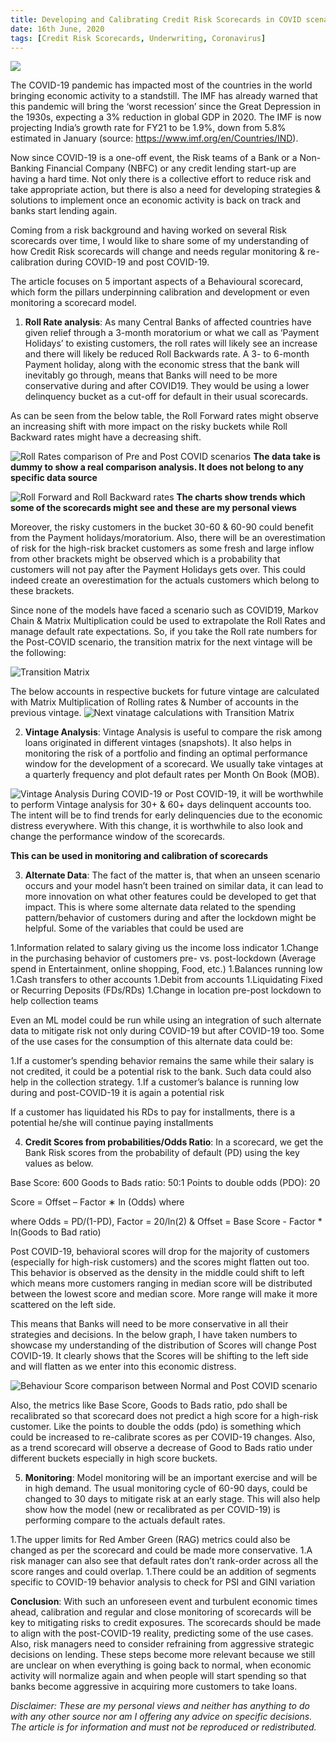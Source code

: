 ```yaml
---
title: Developing and Calibrating Credit Risk Scorecards in COVID scenario
date: 16th June, 2020
tags: [Credit Risk Scorecards, Underwriting, Coronavirus]
---
```


![](/images/scorecards/img7.png)

The COVID-19 pandemic has impacted most of the countries in the world bringing economic activity to a standstill. The IMF has already warned that this pandemic will bring the ‘worst recession’ since the Great Depression in the 1930s, expecting a 3% reduction in global GDP in 2020. The IMF is now projecting India’s growth rate for FY21 to be 1.9%, down from 5.8% estimated in January (source: https://www.imf.org/en/Countries/IND).

Now since COVID-19 is a one-off event, the Risk teams of a Bank or a Non-Banking Financial Company (NBFC) or any credit lending start-up are having a hard time. Not only there is a collective effort to reduce risk and take appropriate action, but there is also a need for developing strategies & solutions to implement once an economic activity is back on track and banks start lending again.

Coming from a risk background and having worked on several Risk scorecards over time, I would like to share some of my understanding of how Credit Risk scorecards will change and needs regular monitoring & re-calibration during COVID-19 and post COVID-19.

The article focuses on 5 important aspects of a Behavioural scorecard, which form the pillars underpinning calibration and development or even monitoring a scorecard model.

1. **Roll Rate analysis**: As many Central Banks of affected countries have given relief through a 3-month moratorium or what we call as ‘Payment Holidays’ to existing customers, the roll rates will likely see an increase and there will likely be reduced Roll Backwards rate. A 3- to 6-month Payment holiday, along with the economic stress that the bank will inevitably go through, means that Banks will need to be more conservative during and after COVID19. They would be using a lower delinquency bucket as a cut-off for default in their usual scorecards.

As can be seen from the below table, the Roll Forward rates might observe an increasing shift with more impact on the risky buckets while Roll Backward rates might have a decreasing shift.

![Roll Rates comparison of Pre and Post COVID scenarios](/images/scorecards/img1.png)
**The data take is dummy to show a real comparison analysis. It does not belong to any specific data source**

![Roll Forward and Roll Backward rates](/images/scorecards/img2.png)
**The charts show trends which some of the scorecards might see and these are my personal views**

Moreover, the risky customers in the bucket 30-60 & 60-90 could benefit from the Payment holidays/moratorium. Also, there will be an overestimation of risk for the high-risk bracket customers as some fresh and large inflow from other brackets might be observed which is a probability that customers will not pay after the Payment Holidays gets over. This could indeed create an overestimation for the actuals customers which belong to these brackets.

Since none of the models have faced a scenario such as COVID19, Markov Chain & Matrix Multiplication could be used to extrapolate the Roll Rates and manage default rate expectations. So, if you take the Roll rate numbers for the Post-COVID scenario, the transition matrix for the next vintage will be the following:

![Transition Matrix](/images/scorecards/img3.png)

The below accounts in respective buckets for future vintage are calculated with Matrix Multiplication of Rolling rates & Number of accounts in the previous vintage.
![Next vinatage calculations with Transition Matrix](/images/scorecards/img4.png)

2. **Vintage Analysis**: Vintage Analysis is useful to compare the risk among loans originated in different vintages (snapshots). It also helps in monitoring the risk of a portfolio and finding an optimal performance window for the development of a scorecard. We usually take vintages at a quarterly frequency and plot default rates per Month On Book (MOB).

![Vintage Analysis](/images/scorecards/img5.png)
During COVID-19 or Post COVID-19, it will be worthwhile to perform Vintage analysis for 30+ & 60+ days delinquent accounts too. The intent will be to find trends for early delinquencies due to the economic distress everywhere. With this change, it is worthwhile to also look and change the performance window of the scorecards.

**This can be used in monitoring and calibration of scorecards**

3. **Alternate Data**: The fact of the matter is, that when an unseen scenario occurs and your model hasn’t been trained on similar data, it can lead to more innovation on what other features could be developed to get that impact. This is where some alternate data related to the spending pattern/behavior of customers during and after the lockdown might be helpful. Some of the variables that could be used are

1.Information related to salary giving us the income loss indicator
1.Change in the purchasing behavior of customers pre- vs. post-lockdown (Average spend in Entertainment, online shopping, Food, etc.)
1.Balances running low
1.Cash transfers to other accounts
1.Debit from accounts
1.Liquidating Fixed or Recurring Deposits (FDs/RDs)
1.Change in location pre-post lockdown to help collection teams

Even an ML model could be run while using an integration of such alternate data to mitigate risk not only during COVID-19 but after COVID-19 too. Some of the use cases for the consumption of this alternate data could be:

1.If a customer’s spending behavior remains the same while their salary is not credited, it could be a potential risk to the bank. Such data could also help in the collection strategy.
1.If a customer’s balance is running low during and post-COVID-19 it is again a potential risk

If a customer has liquidated his RDs to pay for installments, there is a potential he/she will continue paying installments

4. **Credit Scores from probabilities/Odds Ratio**: In a scorecard, we get the Bank Risk scores from the probability of default (PD) using the key values as below.

Base Score: 600 Goods to Bads ratio: 50:1 Points to double odds (PDO): 20

Score = Offset – Factor ∗ ln (Odds) where

where Odds = PD/(1-PD), Factor = 20/ln(2) & Offset = Base Score - Factor * ln(Goods to Bad ratio)

Post COVID-19, behavioral scores will drop for the majority of customers (especially for high-risk customers) and the scores might flatten out too. This behavior is observed as the density in the middle could shift to left which means more customers ranging in median score will be distributed between the lowest score and median score. More range will make it more scattered on the left side.

This means that Banks will need to be more conservative in all their strategies and decisions. In the below graph, I have taken numbers to showcase my understanding of the distribution of Scores will change Post COVID-19. It clearly shows that the Scores will be shifting to the left side and will flatten as we enter into this economic distress.

![Behaviour Score comparison between Normal and Post COVID scenario](/images/scorecards/img6.png)

Also, the metrics like Base Score, Goods to Bads ratio, pdo shall be recalibrated so that scorecard does not predict a high score for a high-risk customer. Like the points to double the odds (pdo) is something which could be increased to re-calibrate scores as per COVID-19 changes. Also, as a trend scorecard will observe a decrease of Good to Bads ratio under different buckets especially in high score buckets.

5. **Monitoring**: Model monitoring will be an important exercise and will be in high demand. The usual monitoring cycle of 60-90 days, could be changed to 30 days to mitigate risk at an early stage. This will also help show how the model (new or recalibrated as per COVID-19) is performing compare to the actuals default rates.

1.The upper limits for Red Amber Green (RAG) metrics could also be changed as per the scorecard and could be made more conservative.
1.A risk manager can also see that default rates don’t rank-order across all the score ranges and could overlap.
1.There could be an addition of segments specific to COVID-19 behavior analysis to check for PSI and GINI variation

**Conclusion**: With such an unforeseen event and turbulent economic times ahead, calibration and regular and close monitoring of scorecards will be key to mitigating risks to credit exposures. The scorecards should be made to align with the post-COVID-19 reality, predicting some of the use cases. Also, risk managers need to consider refraining from aggressive strategic decisions on lending. These steps become more relevant because we still are unclear on when everything is going back to normal, when economic activity will normalize again and when people will start spending so that banks become aggressive in acquiring more customers to take loans.

*Disclaimer: These are my personal views and neither has anything to do with any other source nor am I offering any advice on specific decisions. The article is for information and must not be reproduced or redistributed.* 
